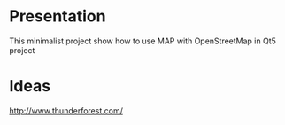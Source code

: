 # Presentation 

This minimalist project show how to use MAP with OpenStreetMap in Qt5 project

# Ideas

http://www.thunderforest.com/
